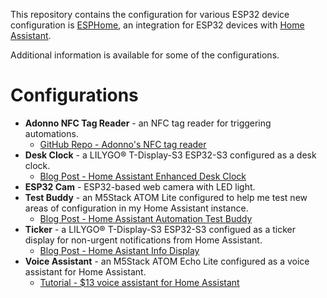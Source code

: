 This repository contains the configuration for various ESP32 device configuration is [ESPHome](https://esphome.io/), an integration for ESP32 devices with [Home Assistant](https://www.home-assistant.io).

Additional information is available for some of the configurations.

# Configurations
- **Adonno NFC Tag Reader** - an NFC tag reader for triggering automations.
	- [GitHub Repo - Adonno's NFC tag reader](https://github.com/adonno/tagreader)
- **Desk Clock** - a LILYGO® T-Display-S3 ESP32-S3 configured as a desk clock.
	- [Blog Post - Home Assistant Enhanced Desk Clock](https://www.thoughtasylum.com/2023/10/29/home-assistant-enhanced-desk-clock/)
- **ESP32 Cam** - ESP32-based web camera with LED light.
- **Test Buddy** - an M5Stack ATOM Lite configured to help me test new areas of configuration in my Home Assistant instance.
	- [Blog Post - Home Assistant Automation Test Buddy](https://www.thoughtasylum.com/2023/09/30/home-assistant-automation-test-buddy/)
- **Ticker** - a LILYGO® T-Display-S3 ESP32-S3 configued as a ticker display for non-urgent notifications from Home Assistant.
	- [Blog Post - Home Asistant Info Display](https://www.thoughtasylum.com/2023/12/28/home-assistant-info-display/)
- **Voice Assistant** - an M5Stack ATOM Echo Lite configured as a voice assistant for Home Assistant.
	- [Tutorial - $13 voice assistant for Home Assistant](https://www.home-assistant.io/voice_control/thirteen-usd-voice-remote/)